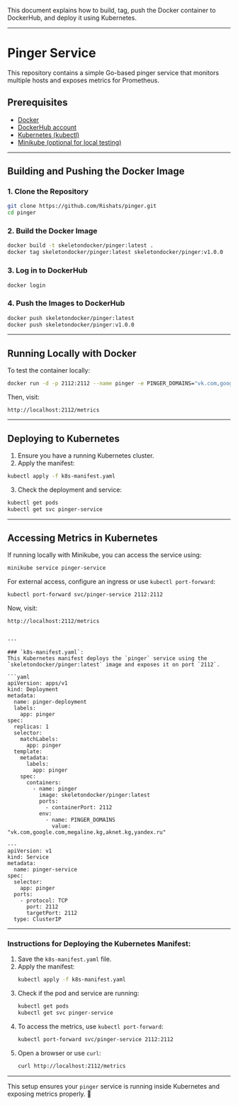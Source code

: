 This document explains how to build, tag, push the Docker container to DockerHub, and deploy it using Kubernetes.

---

# Pinger Service

This repository contains a simple Go-based pinger service that monitors multiple hosts and exposes metrics for Prometheus.

## Prerequisites
- [Docker](https://docs.docker.com/get-docker/)
- [DockerHub account](https://hub.docker.com/)
- [Kubernetes (kubectl)](https://kubernetes.io/docs/tasks/tools/)
- [Minikube (optional for local testing)](https://minikube.sigs.k8s.io/docs/start/)

---

## Building and Pushing the Docker Image

### 1. Clone the Repository
```sh
git clone https://github.com/Rishats/pinger.git
cd pinger
```

### 2. Build the Docker Image
```sh
docker build -t skeletondocker/pinger:latest .
docker tag skeletondocker/pinger:latest skeletondocker/pinger:v1.0.0
```

### 3. Log in to DockerHub
```sh
docker login
```

### 4. Push the Images to DockerHub
```sh
docker push skeletondocker/pinger:latest
docker push skeletondocker/pinger:v1.0.0
```

---

## Running Locally with Docker
To test the container locally:
```sh
docker run -d -p 2112:2112 --name pinger -e PINGER_DOMAINS="vk.com,google.com,megaline.kg,aknet.kg,yandex.ru" skeletondocker/pinger:latest
```
Then, visit:
```
http://localhost:2112/metrics
```

---

## Deploying to Kubernetes

1. Ensure you have a running Kubernetes cluster.
2. Apply the manifest:

```sh
kubectl apply -f k8s-manifest.yaml
```

3. Check the deployment and service:

```sh
kubectl get pods
kubectl get svc pinger-service
```

---

## Accessing Metrics in Kubernetes
If running locally with Minikube, you can access the service using:
```sh
minikube service pinger-service
```
For external access, configure an ingress or use `kubectl port-forward`:
```sh
kubectl port-forward svc/pinger-service 2112:2112
```
Now, visit:
```
http://localhost:2112/metrics
```
```

---

### `k8s-manifest.yaml`:
This Kubernetes manifest deploys the `pinger` service using the `skeletondocker/pinger:latest` image and exposes it on port `2112`.

```yaml
apiVersion: apps/v1
kind: Deployment
metadata:
  name: pinger-deployment
  labels:
    app: pinger
spec:
  replicas: 1
  selector:
    matchLabels:
      app: pinger
  template:
    metadata:
      labels:
        app: pinger
    spec:
      containers:
        - name: pinger
          image: skeletondocker/pinger:latest
          ports:
            - containerPort: 2112
          env:
            - name: PINGER_DOMAINS
              value: "vk.com,google.com,megaline.kg,aknet.kg,yandex.ru"

---
apiVersion: v1
kind: Service
metadata:
  name: pinger-service
spec:
  selector:
    app: pinger
  ports:
    - protocol: TCP
      port: 2112
      targetPort: 2112
  type: ClusterIP
```

---

### Instructions for Deploying the Kubernetes Manifest:

1. Save the `k8s-manifest.yaml` file.
2. Apply the manifest:
   ```sh
   kubectl apply -f k8s-manifest.yaml
   ```
3. Check if the pod and service are running:
   ```sh
   kubectl get pods
   kubectl get svc pinger-service
   ```
4. To access the metrics, use `kubectl port-forward`:
   ```sh
   kubectl port-forward svc/pinger-service 2112:2112
   ```
5. Open a browser or use `curl`:
   ```sh
   curl http://localhost:2112/metrics
   ```

---

This setup ensures your `pinger` service is running inside Kubernetes and exposing metrics properly. 🚀
